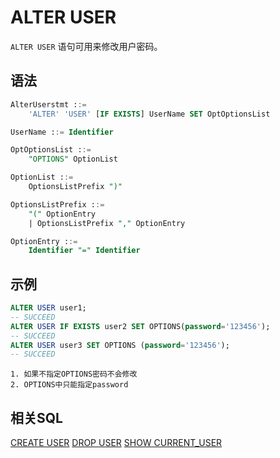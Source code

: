 # ALTER USER

`ALTER USER` 语句可用来修改用户密码。

## 语法
```sql
AlterUserstmt ::=
    'ALTER' 'USER' [IF EXISTS] UserName SET OptOptionsList

UserName ::= Identifier

OptOptionsList ::=
    "OPTIONS" OptionList

OptionList ::=
    OptionsListPrefix ")"

OptionsListPrefix ::=
    "(" OptionEntry
    | OptionsListPrefix "," OptionEntry

OptionEntry ::=
    Identifier "=" Identifier
```

## **示例**
```sql
ALTER USER user1;
-- SUCCEED
ALTER USER IF EXISTS user2 SET OPTIONS(password='123456');
-- SUCCEED
ALTER USER user3 SET OPTIONS (password='123456');
-- SUCCEED
```

```{note}
1. 如果不指定OPTIONS密码不会修改
2. OPTIONS中只能指定password
```

## 相关SQL

[CREATE USER](./CREATE_USER_STATEMENT.md)
[DROP USER](./DROP_USER_STATEMENT.md)
[SHOW CURRENT_USER](./SHOW_CURRENT_USER_STATEMENT.md)